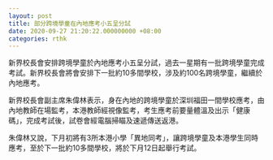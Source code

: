 ```yaml
---
layout: post
title: 部分跨境學童在內地應考小五呈分試
date: 2020-09-27 21:20:22.000000000 +08:00
categories: rthk
---
```


新界校長會安排跨境學童於內地應考小五呈分試，過去一星期有一批跨境學童完成考試。新界校長會將會安排下一批約10多間學校，涉及約100名跨境學童，繼續於內地應考。

新界校長會副主席朱偉林表示，身在內地的跨境學童於深圳福田一間學校應考，由內地教師在場監考，本港教師經視像監考，考生應考前要量體溫及出示「健康碼」，完成考試後，試卷會經電腦掃瞄及速遞傳送返港。

朱偉林又說，下月初將有3所本港小學「異地同考」，讓跨境學童及本港學生同時應考，至於下一批約10多間學校，將於下月12日起舉行考試。
